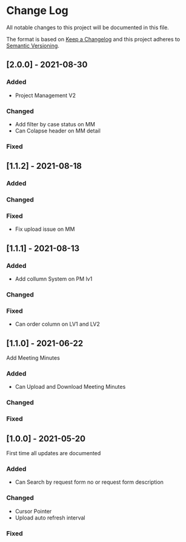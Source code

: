 
# Change Log
All notable changes to this project will be documented in this file.
 
The format is based on [Keep a Changelog](http://keepachangelog.com/)
and this project adheres to [Semantic Versioning](http://semver.org/).

## [2.0.0] - 2021-08-30
  
 
### Added

- Project Management V2
 
### Changed

- Add filter by case status on MM
- Can Colapse header on MM detail
 
### Fixed



## [1.1.2] - 2021-08-18
  
 
### Added

 
### Changed

 
### Fixed

- Fix upload issue on MM


## [1.1.1] - 2021-08-13
  
 
### Added

- Add collumn System on PM lv1

 
### Changed

 
### Fixed

- Can order column on LV1 and LV2


## [1.1.0] - 2021-06-22
  
Add Meeting Minutes
 
### Added

- Can Upload and Download Meeting Minutes
 
### Changed

 
### Fixed


## [1.0.0] - 2021-05-20
  
First time all updates are documented
 
### Added

- Can Search by request form no or request form description
 
### Changed

- Cursor Pointer
- Upload auto refresh interval
 
### Fixed

